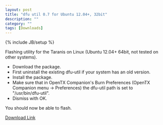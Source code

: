 ```yaml
---
layout: post
title: "dfu util 0.7 for Ubuntu 12.04+, 32bit"
description: ""
category: ""
tags: [Downloads]
---
```

{% include JB/setup %}

Flashing utility for the Taranis on Linux (Ubuntu 12.04+ 64bit, not tested on other systems).  
* Download the package.
* First uninstall the existing dfu-util if your system has an old version.
* Install the package.
* Make sure that in OpenTX Companion's Burn Preferences (OpenTX Companion menu -> Preferences) the dfu-util path is set to "/usr/bin/dfu-util".
* Dismiss with OK.

You should now be able to flash. 

[Download Link](http://downloads.open-tx.org/tools/dfu-util-0.7_0.7-1~precise_i386.deb)

